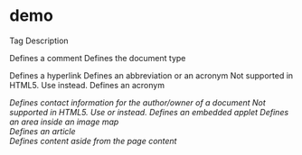 # demo
Tag 	Description
<!--...--> 	Defines a comment
<!DOCTYPE>  	Defines the document type
<a> 	Defines a hyperlink
<abbr> 	Defines an abbreviation or an acronym
<acronym> 	Not supported in HTML5. Use <abbr> instead.
Defines an acronym
<address> 	Defines contact information for the author/owner of a document
<applet> 	Not supported in HTML5. Use <embed> or <object> instead.
Defines an embedded applet
<area> 	Defines an area inside an image map
<article> 	Defines an article
<aside> 	Defines content aside from the page content
<audio> 	Defines embedded sound content
<b> 	Defines bold text
<base> 	Specifies the base URL/target for all relative URLs in a document
<basefont> 	Not supported in HTML5. Use CSS instead.
Specifies a default color, size, and font for all text in a document
<bdi> 	Isolates a part of text that might be formatted in a different direction from other text outside it
<bdo> 	Overrides the current text direction
<big> 	Not supported in HTML5. Use CSS instead.
Defines big text
<blockquote> 	Defines a section that is quoted from another source
<body> 	Defines the document's body
<br> 	Defines a single line break
<button> 	Defines a clickable button
<canvas> 	Used to draw graphics, on the fly, via scripting (usually JavaScript)
<caption> 	Defines a table caption
<center> 	Not supported in HTML5. Use CSS instead.
Defines centered text
<cite> 	Defines the title of a work
<code> 	Defines a piece of computer code
<col> 	Specifies column properties for each column within a <colgroup> element 
<colgroup> 	Specifies a group of one or more columns in a table for formatting
<data> 	Adds a machine-readable translation of a given content
<datalist> 	Specifies a list of pre-defined options for input controls
<dd> 	Defines a description/value of a term in a description list
<del> 	Defines text that has been deleted from a document
<details> 	Defines additional details that the user can view or hide
<dfn> 	Specifies a term that is going to be defined within the content
<dialog> 	Defines a dialog box or window
<dir> 	Not supported in HTML5. Use <ul> instead.
Defines a directory list
<div> 	Defines a section in a document
<dl> 	Defines a description list
<dt> 	Defines a term/name in a description list
<em> 	Defines emphasized text 
<embed> 	Defines a container for an external application
<fieldset> 	Groups related elements in a form
<figcaption> 	Defines a caption for a <figure> element
<figure> 	Specifies self-contained content
<font> 	Not supported in HTML5. Use CSS instead.
Defines font, color, and size for text
<footer> 	Defines a footer for a document or section
<form> 	Defines an HTML form for user input
<frame> 	Not supported in HTML5.
Defines a window (a frame) in a frameset
<frameset> 	Not supported in HTML5.
Defines a set of frames
<h1> to <h6> 	Defines HTML headings
<head> 	Contains metadata/information for the document
<header> 	Defines a header for a document or section
<hr> 	Defines a thematic change in the content
<html> 	Defines the root of an HTML document
<i> 	Defines a part of text in an alternate voice or mood
<iframe> 	Defines an inline frame
<img> 	Defines an image
<input> 	Defines an input control
<ins> 	Defines a text that has been inserted into a document
<kbd> 	Defines keyboard input
<label> 	Defines a label for an <input> element
<legend> 	Defines a caption for a <fieldset> element
<li> 	Defines a list item
<link> 	Defines the relationship between a document and an external resource (most used to link to style sheets)
<main> 	Specifies the main content of a document
<map> 	Defines an image map
<mark> 	Defines marked/highlighted text
<meta> 	Defines metadata about an HTML document
<meter> 	Defines a scalar measurement within a known range (a gauge)
<nav> 	Defines navigation links
<noframes> 	Not supported in HTML5.
Defines an alternate content for users that do not support frames
<noscript> 	Defines an alternate content for users that do not support client-side scripts
<object> 	Defines a container for an external application
<ol> 	Defines an ordered list
<optgroup> 	Defines a group of related options in a drop-down list
<option> 	Defines an option in a drop-down list
<output> 	Defines the result of a calculation
<p> 	Defines a paragraph
<param> 	Defines a parameter for an object
<picture> 	Defines a container for multiple image resources
<pre> 	Defines preformatted text
<progress> 	Represents the progress of a task
<q> 	Defines a short quotation
<rp> 	Defines what to show in browsers that do not support ruby annotations
<rt> 	Defines an explanation/pronunciation of characters (for East Asian typography)
<ruby> 	Defines a ruby annotation (for East Asian typography)
<s> 	Defines text that is no longer correct
<samp> 	Defines sample output from a computer program
<script> 	Defines a client-side script
<section> 	Defines a section in a document
<select> 	Defines a drop-down list
<small> 	Defines smaller text
<source> 	Defines multiple media resources for media elements (<video> and <audio>)
<span> 	Defines a section in a document
<strike> 	Not supported in HTML5. Use <del> or <s> instead.
Defines strikethrough text
<strong> 	Defines important text
<style> 	Defines style information for a document
<sub> 	Defines subscripted text
<summary> 	Defines a visible heading for a <details> element
<sup> 	Defines superscripted text
<svg> 	Defines a container for SVG graphics
<table> 	Defines a table
<tbody> 	Groups the body content in a table
<td> 	Defines a cell in a table
<template> 	Defines a container for content that should be hidden when the page loads
<textarea> 	Defines a multiline input control (text area)
<tfoot> 	Groups the footer content in a table
<th> 	Defines a header cell in a table
<thead> 	Groups the header content in a table
<time> 	Defines a specific time (or datetime)
<title> 	Defines a title for the document
<tr> 	Defines a row in a table
<track> 	Defines text tracks for media elements (<video> and <audio>)
<tt> 	Not supported in HTML5. Use CSS instead.
Defines teletype text
<u> 	Defines some text that is unarticulated and styled differently from normal text
<ul> 	Defines an unordered list
<var> 	Defines a variable
<video> 	Defines embedded video content
<wbr> 	Defines a possible line-break
